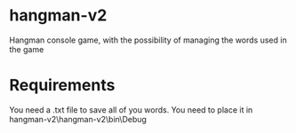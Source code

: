 # hangman-v2
Hangman console game, with the possibility of managing the words used in the game

# Requirements
You need a .txt file to save all of you words. You need to place it in hangman-v2\hangman-v2\bin\Debug